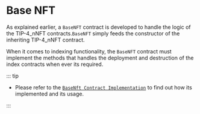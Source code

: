 # Base NFT
As explained earlier, a `BaseNFT` contract is developed to handle the logic of the TIP-4_nNFT contracts.`BaseNFT` simply feeds the constructor of the inheriting TIP-4_nNFT contract.

When it comes to indexing functionality, the `BaseNFT` contract must implement the methods that handles the deployment and destruction of the index contracts when ever its required.

::: tip

- Please refer to the [`BaseNft Contract Implementation`](/src/pages/usageAndDeployment/deployingCollection.md#nft-contract) to find out how its implemented and its usage.

:::